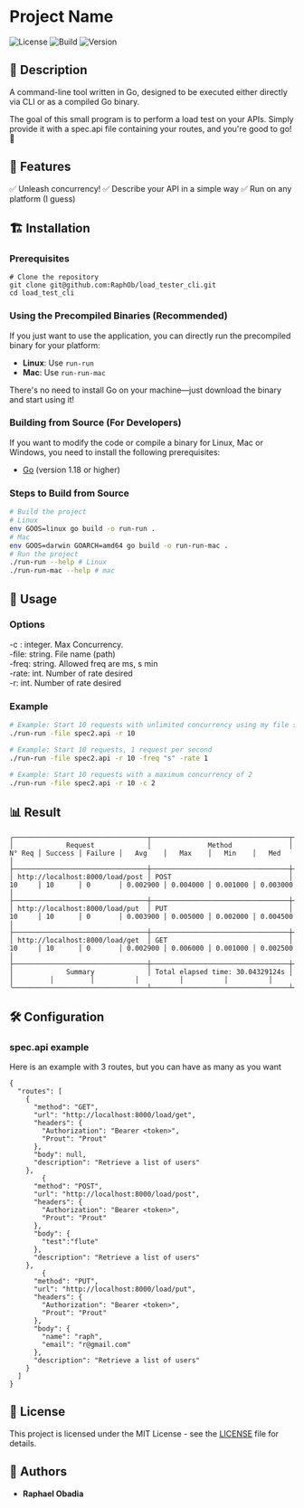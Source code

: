 # Project Name

![License](https://img.shields.io/badge/license-MIT-blue.svg)
![Build](https://img.shields.io/badge/build-passing-brightgreen)
![Version](https://img.shields.io/badge/version-1.0.0-orange)

## 📌 Description

A command-line tool written in Go, designed to be executed either directly via CLI or as a compiled Go binary.

The goal of this small program is to perform a load test on your APIs. Simply provide it with a spec.api file containing your routes, and you're good to go! 🚀

## 🚀 Features

✅ Unleash concurrency!
✅ Describe your API in a simple way
✅ Run on any platform (I guess)

## 🏗️ Installation

### Prerequisites
```
# Clone the repository
git clone git@github.com:RaphOb/load_tester_cli.git
cd load_test_cli
```

### Using the Precompiled Binaries (Recommended)
If you just want to use the application, you can directly run the precompiled binary for your platform:

- **Linux**: Use `run-run`
- **Mac**: Use `run-run-mac`

There's no need to install Go on your machine—just download the binary and start using it!

### Building from Source (For Developers)
If you want to modify the code or compile a binary for Linux, Mac or Windows, you need to install the following prerequisites:

- [Go](https://golang.org/doc/install) (version 1.18 or higher)

### Steps to Build from Source

```sh
# Build the project
# Linux
env GOOS=linux go build -o run-run .
# Mac
env GOOS=darwin GOARCH=amd64 go build -o run-run-mac .
# Run the project
./run-run --help # Linux
./run-run-mac --help # mac
```

## 📖 Usage
### Options
-c : integer. Max Concurrency.  
-file: string. File name (path)  
-freq: string. Allowed freq are ms, s min  
-rate: int. Number of rate desired  
-r: int. Number of rate desired  
### Example
```sh
# Example: Start 10 requests with unlimited concurrency using my file spec2.api
./run-run -file spec2.api -r 10

# Example: Start 10 requests, 1 request per second
./run-run -file spec2.api -r 10 -freq "s" -rate 1

# Example: Start 10 requests with a maximum concurrency of 2
./run-run -file spec2.api -r 10 -c 2
```
## 📊 Result
```
╭─────────────────────────────────┬──────────────────────────────────┬────────┬─────────┬─────────┬──────────┬──────────┬──────────┬──────────╮
│             Request             │              Method              │ N° Req │ Success │ Failure │   Avg    │   Max    │   Min    │   Med    │
├─────────────────────────────────┼──────────────────────────────────┼────────┼─────────┼─────────┼──────────┼──────────┼──────────┼──────────┤
│ http://localhost:8000/load/post │ POST                             │ 10     │ 10      │ 0       │ 0.002900 │ 0.004000 │ 0.001000 │ 0.003000 │
├─────────────────────────────────┼──────────────────────────────────┼────────┼─────────┼─────────┼──────────┼──────────┼──────────┼──────────┤
│ http://localhost:8000/load/put  │ PUT                              │ 10     │ 10      │ 0       │ 0.003900 │ 0.005000 │ 0.002000 │ 0.004500 │
├─────────────────────────────────┼──────────────────────────────────┼────────┼─────────┼─────────┼──────────┼──────────┼──────────┼──────────┤
│ http://localhost:8000/load/get  │ GET                              │ 10     │ 10      │ 0       │ 0.002900 │ 0.006000 │ 0.001000 │ 0.002500 │
├─────────────────────────────────┼──────────────────────────────────┼────────┼─────────┼─────────┼──────────┼──────────┼──────────┼──────────┤
│             Summary             │ Total elapsed time: 30.04329124s │        │         │         │          │          │          │          │
╰─────────────────────────────────┴──────────────────────────────────┴────────┴─────────┴─────────┴──────────┴──────────┴──────────┴──────────╯
```


## 🛠️ Configuration
###  spec.api example

Here is an example with 3 routes, but you can have as many as you want
```
{
  "routes": [
    {
      "method": "GET",
      "url": "http://localhost:8000/load/get",
      "headers": {
        "Authorization": "Bearer <token>",
        "Prout": "Prout"
      },
      "body": null,
      "description": "Retrieve a list of users"
    },
        {
      "method": "POST",
      "url": "http://localhost:8000/load/post",
      "headers": {
        "Authorization": "Bearer <token>",
        "Prout": "Prout"
      },
      "body": {
        "test":"flute"
      },
      "description": "Retrieve a list of users"
    },
        {
      "method": "PUT",
      "url": "http://localhost:8000/load/put",
      "headers": {
        "Authorization": "Bearer <token>",
        "Prout": "Prout"
      },
      "body": {
        "name": "raph",
        "email": "r@gmail.com"
      },
      "description": "Retrieve a list of users"
    }
  ]
}
```

## 📜 License

This project is licensed under the MIT License - see the [LICENSE](LICENSE) file for details.


## 👤 Authors

- **Raphael Obadia** 